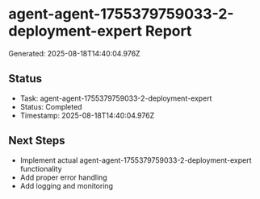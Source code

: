 # agent-agent-1755379759033-2-deployment-expert Report

Generated: 2025-08-18T14:40:04.976Z

## Status
- Task: agent-agent-1755379759033-2-deployment-expert
- Status: Completed
- Timestamp: 2025-08-18T14:40:04.976Z

## Next Steps
- Implement actual agent-agent-1755379759033-2-deployment-expert functionality
- Add proper error handling
- Add logging and monitoring
